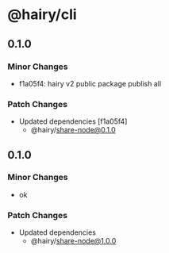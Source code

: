 # @hairy/cli

## 0.1.0

### Minor Changes

- f1a05f4: hairy v2 public package publish all

### Patch Changes

- Updated dependencies [f1a05f4]
  - @hairy/share-node@0.1.0

## 0.1.0

### Minor Changes

- ok

### Patch Changes

- Updated dependencies
  - @hairy/share-node@1.0.0
